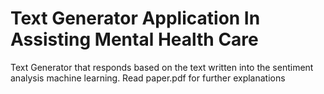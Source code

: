 # Text Generator Application In Assisting Mental Health Care

Text Generator that responds based on the text written into the sentiment analysis machine learning.
Read paper.pdf for further explanations
